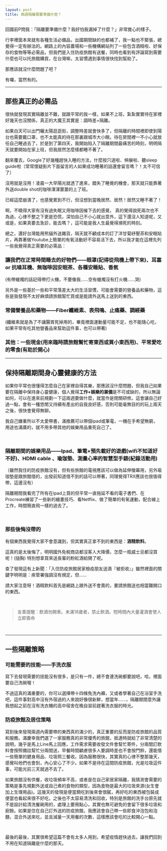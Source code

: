 ```yaml
---
layout: post
title: 兩週隔離需要準備什麼？
---
```


回國前P問我：「隔離要準備什麼？我好怕我漏掉了什麼？」非常擔心的樣子。

行李裡面本來就有各種生活必備品，出國期間缺的也都補了，我一點也不緊張，總覺得一定有辦法的。網路上的內容農場和一些機構網站列了一些包含酒精啦、好保存的食物等等必需品，但我們是入住防疫旅館有送餐，同時也看到有評論寫到需要什麼也可以托旅館購買，在台灣嘛，太習慣遇到事情很快找到幫助了。

那應該就沒什麼問題了吧？

有囉，當然有的。

---

## 那些真正的必需品


很快就發現其實隔離並不難，就跟平常的我一樣，如果不上班，紮紮實實待在家裡好幾天也沒關係，真正的大魔王其實是：調時差+隔離。

如果白天可以出門曬太陽逛逛街，調整時差就會快多了，但隔離的時間裡即使到陽台也需要戴口罩，也不太能真的待在那裏跟城市大小眼。待在房間裡一不小心就放任自己睡過去了，於是到了第四天，我開始陷入了隔離期間最痛苦的時刻，明明隔天就要開始在家上班，但我居然怎麼樣都睡不著了。

翻來覆去，Google了好幾種趕快入睡的方法，什麼按穴道啦、伸展啦、聽sleep guide啦（常常懷疑影片下面留言的人如果成功睡著的話還會留言嗎？！太不可信了）

沒用就是沒用！凌晨一大早陽光就透了進來，錯失了睡覺的機會，那天就只能靠著外送double shot的咖啡渾渾噩噩的上了班。

已經這麼崩潰了，也感覺累到不行，但沒想到當晚居然、居然！居然又睡不著了！

啊，不曉得大家有沒有過失眠又用咖啡因催下去的感覺， 真的覺得說死兩次也不為過，心律不整之下更是恐慌，深怕自己不小心就出意外，這下還沒人知道呢，又或是，如果真要去急診，能去嗎？，這可能是我人生最覺得瀕死的時刻。

總之，還好台灣能用熊貓外送雜貨，隔天就不顧成本的訂了洋甘菊紓壓茶和安眠貼片，再靠著做Youtube上簡單的有氧活動好不容易活下去，所以我才能在這裡先列一些我覺得真正需要的必需品：


### 讓我們在正常時間睡去的好物們——眼罩(記得從飛機上帶下來)、耳塞or 抗噪耳機、無咖啡因安眠茶、各種安睡貼、香氛

(有帶蠟燭的話記得帶打火機，不要像我……空有蠟燭沒有打火機……哭)

另外是一些基於一些和平常落差太大的生活習慣，可能會需要的營養品和藥物，這些是我發現不太好麻煩請旅館幫忙買或是能請外送馬上送到的東西。

### 常備營養品和藥物——Fiber纖維素、表飛鳴、止痛藥、調經藥

(纖維素就是為了不讓腸胃死掉用的，畢竟裡面運動量可能不足，也不能隨心吃，如果平常有吃其他營養品來幫助這件事，也可以帶著)

### 其他：一些現金(用來臨時請旅館幫忙寄東西或買小東西用)、平常愛吃的零食(有助於開心)

---

## 保持隔離期間身心靈健康的方法

如果你平常也很懂得怎麼自己在家裡自得其樂，那應該沒什麼問題，但我自己如果要在隔離中保持身心靈健康，個人覺得**工作+娛樂的兼備**是不可或缺的，所以無論如何，可以在進來前規劃一下這兩週要做什麼，就當作是閉關研修。這會讓自己好過一點，會有一種悠閒又持續有產出的自我良好感，否則可能毫無目的的玩上兩天之後，很快會覺得無聊。
 
我自己嫌重所以不太愛帶書，滿推薦可以帶個ipad或筆電，一機在手希望無窮，用途也滿廣的，就不用多帶其他的娛樂用品重死自己了。

<br />

### 隔離期間的娛樂用品——Ipad、筆電+預先載好的遊戲(wifi不知道好不好)、HDMI cable 、瑜珈墊、測量心率的智慧型手錶(紀錄活動用)

（雖然我住的防疫旅館沒有，但有些旅館的電視應該可以做為延伸螢幕用，另外瑜珈墊是跟旅館借的，出發前知道借不到的話可以帶著，同理覺得TRX應該也很值得帶，這邊沒有）

隔離期間我看完了所有在ipad上買的但平常一直拖延不看的電子書們、在Procreate練習了一些新的繪畫技巧、看Netflix、做了簡單的有氧運動，配合線上工作，時間簡直飛一樣的過去了。

<br />

### 那些後悔沒帶的

有個東西我覺得大家不會意識到，但其實真正拿不到的東西是：**酒精飲料**。

這真的是太後悔了，明明國外免稅商店都沒客人大降價，怎麼一瓶威士忌都沒買呢！(搥胸) 特別想拿買來送長輩的粉紅酒給開了呢。

查了發現這有上新聞：「入住防疫旅館居家檢疫朋友送酒『被拒收』」雖然裡面的關鍵字明明是：疾管署強調沒有規定，但……

請大家注意呀！酒精飲料首先是網路上跟外送不會賣的，要請旅館送也相當難開口的東西。

<br />

> 友善提醒：飲酒勿開車。未滿18歲者，禁止飲酒。短時間內大量灌酒會使人立即喪命

<br />

----

## 一些隔離策略
### 可能需要的技能——手洗衣服

寫下去發現需要的技能沒有很多，是只有一件，總不會連洗碗都要說吧，哈，裡面要自己洗碗喔！

不過這真的滿重要的，你可以選擇帶十四條免洗內褲，又或者學著自己在浴室手洗吧，這件事對高中沒有外宿過的人來說好像很新鮮，想當年……，隔離期間意外讓我想起之前在沒有洗衣機的高中宿舍在晚自習前趕著洗衣服的時光。
<br />
### 防疫旅館及居住策略

寫到後來發現兩週內需要帶的東西真的滿少的，真正重要的反而是防疫旅館的品質和服務。滿慶幸我們選了一家服務真的非常優秀的旅館，抵達時就給了非常清楚的說明，幾乎是馬上Line馬上回應，工作需求需要收發文件會幫忙寄件，分兩間訂飲料會按照備註幫忙分兩間送，早餐時間顧慮很多人要調時差也不會按門鈴，還能借一些簡單的健身用品、垃圾照三餐收。因為服務很快，其實真的心律不整那幾天，感覺叫他們也會到，內心安心了不少。如果不是待在這間防疫旅館，光是垃圾這件事，可能光前三天就過不去了。

如果旅館沒有供餐，收垃圾頻率不高，或者是在自己家居家隔離，我猜測會需要的策略是事先規劃外送或自己煮的食物的類型，因為食物是最大的垃圾來源(女生會加上生理用品)。這幾天的發現是便當類吃到後來會很膩，再好吃的東西被包裝成便當也看起來很不好吃，之後也不太容易清洗和回收，特別是旅館的洗手台原先就不是設計給清洗餐碗用的，處理上要用點心，其實也無可避免的會留下很多垃圾和廚餘。如果是住在自己訂外送的防疫旅館，我應該會自己帶一些即食沖泡包和泡麵，混合外送來吃，並且減量一天用餐的次數，這樣應該會吃的比較開心一點。<br />

<br />

最後的最後，其實很希望這篇不會有太多人用到，希望疫情趕快過去，讓我們回到不用在知道隔離是什麼的那天。
